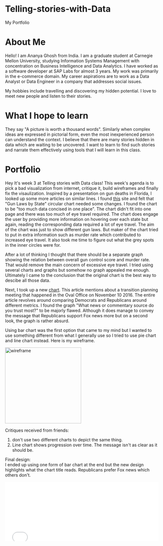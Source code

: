# Telling-stories-with-Data
My Portfolio

# About Me
Hello! I am Ananya Ghosh from India. I am a graduate student at Carnegie Mellon University, studying Information Systems Management with concentration on Business Intelligence and Data Analytics. I have worked as a software developer at SAP Labs for almost 3 years. My work was primarily in the e-commerce domain. My career aspirations are to work as a Data Analyst or Data Engineer in a company that addresses social issues. 

My hobbies include travelling and discovering my hidden potential. I love to meet new people and listen to their stories.

# What I hope to learn
They say "A picture is worth a thousand words". Similarly when complex ideas are expressed in pictorial form, even the most inexperienced person can understand the context. I believe that there are many stories hidden in data which are waiting to be uncovered. I want to learn to find such stories and narrate them effectively using tools that I will learn in this class. 

# Portfolio
Hey
It's week 3 at Telling stories with Data class! This week's agenda is to pick a bad visualization from internet, critique it, build wireframes and finally fix the visaulization.
Inspired by a presentation on gun deaths in Florida, I looked up some more articles on similar lines. I found [this](https://www.theglobeandmail.com/news/world/gun-control-in-america-a-state-by-state-breakdown/article6465107/)
site and felt that "Gun Laws by State" circular chart needed some changes. 
I found the chart to be "too much data concised in one place". The chart didn't fit into one page and there was too much of eye travel required. The chart does engage the user by providing more information on hovering over each state but again, reading the corresponding data required a lot of eye travel.
The aim of the chart was just to show different gun laws. But maker of the chart tried to put in extra information such as murder rate which contributed to increased eye travel.
It also took me time to figure out what the grey spots in the inner circles were for.

After a lot of thinking I thought that there should be a separate graph showing the relation between overall gun control score and murder rate. That would remove the main concern of excessive eye travel.
I tried using several charts and graphs but somehow no graph appealed me enough. Ultimately I came to the conclusion that the original chart is the best way to descibe all those data.

Next, I took up a new [chart](https://www.personalitycafe.com/member-polls/1150770-do-you-have-friends-opposing-political-party-ideology.html). This article mentions about a transition planning meeting that happened in the Oval Office on November 10 2016. The entire article revolves around comparing Democrats and Republicans around different metrics. I found the graph "What news or commentary source do you trust most?" to be majorly flawed. Although it does manage to convey the message that Republicans support Fox news more but on a second look, the graph is rather absurd.

Using bar chart was the first option that came to my mind but I wanted to use something different from what I generally use so I tried to use pie chart and line chart instead. Here is my wireframe.

[<img src="https://ananya-ghosh.github.io/Telling-stories-with-Data/images/wireframe.jpg"  alt="wireframe" width="250px">](wireframe)


Critiques received from friends:
1. don't use two different charts to depict the same thing. 
2. Line chart shows progression over time. The message isn't as clear as it should be.

Final design:  
I ended up using one form of bar chart at the end but the new design highlights what the chart title reads. Republicans prefer Fox news which others don't.
  

<iframe title="Fox News Favored by Republicans " aria-label="Stacked Bars" id="datawrapper-chart-Uyvgn" src="//datawrapper.dwcdn.net/Uyvgn/1/" scrolling="no" frameborder="0" style="width: 0; min-width: 100% !important; border: none;" height="195"></iframe><script type="text/javascript">!function(){"use strict";window.addEventListener("message",function(a){if(void 0!==a.data["datawrapper-height"])for(var e in a.data["datawrapper-height"]){var t=document.getElementById("datawrapper-chart-"+e)||document.querySelector("iframe[src*='"+e+"']");t&&(t.style.height=a.data["datawrapper-height"][e]+"px")}})}();</script>
